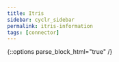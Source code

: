 ```yaml
---
title: Itris
sidebar: cyclr_sidebar
permalink: itris-information
tags: [connector]
---
```

{::options parse_block_html="true" /}
